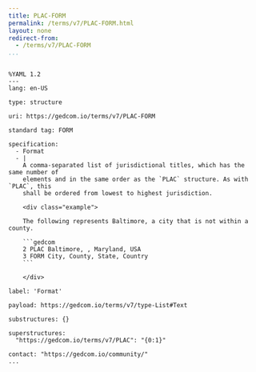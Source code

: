```yaml
---
title: PLAC-FORM
permalink: /terms/v7/PLAC-FORM.html
layout: none
redirect-from:
  - /terms/v7/PLAC-FORM
...
```


```

%YAML 1.2
---
lang: en-US

type: structure

uri: https://gedcom.io/terms/v7/PLAC-FORM

standard tag: FORM

specification:
  - Format
  - |
    A comma-separated list of jurisdictional titles, which has the same number of
    elements and in the same order as the `PLAC` structure. As with `PLAC`, this
    shall be ordered from lowest to highest jurisdiction.
    
    <div class="example">
    
    The following represents Baltimore, a city that is not within a county.
    
    ```gedcom
    2 PLAC Baltimore, , Maryland, USA
    3 FORM City, County, State, Country
    ```
    
    </div>

label: 'Format'

payload: https://gedcom.io/terms/v7/type-List#Text

substructures: {}

superstructures:
  "https://gedcom.io/terms/v7/PLAC": "{0:1}"

contact: "https://gedcom.io/community/"
...

```
